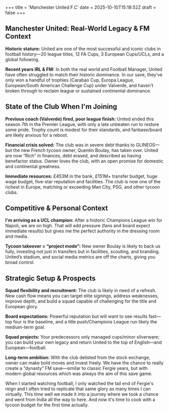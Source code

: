 +++
title = 'Manchester United F.C'
date = 2025-10-10T15:18:52Z
draft = false
+++

## Manchester United: Real-World Legacy & FM Context

**Historic stature:** United are one of the most successful and iconic clubs in football history—20 league titles, 12 FA Cups, 3 European Cups/UCLs, and a global following.

**Recent years IRL & FM:** In both the real world and Football Manager, United have often struggled to match their historic dominance. In our save, they’ve only won a handful of trophies (Carabao Cup, Europa League, European/South American Challenge Cup) under Valverde, and haven’t broken through to reclaim league or sustained continental dominance.

## State of the Club When I'm Joining

**Previous coach (Valverde) fired, poor league finish:** United ended this season 7th in the Premier League, with only a late unbeaten run to restore some pride. Trophy count is modest for their standards, and fanbase/board are likely anxious for a reboot.

**Financial crisis solved:** The club was in severe debt thanks to GLINEOS—but the new French tycoon owner, Quentin Boulay, has taken over. United are now “Rich” in finances, debt erased, and described as having benefactor status. Owner loves the club, with an open promise for domestic and continental greatness.

**Immediate resources:** £453M in the bank, £151M+ transfer budget, huge wage budget, five-star reputation and facilities. The club is now one of the richest in Europe, matching or exceeding Man City, PSG, and other tycoon clubs.

## Competitive & Personal Context

**I'm arriving as a UCL champion:** After a historic Champions League win for Napoli, we are on high. That will add pressure (fans and board expect immediate results) but gives me the perfect authority in the dressing room and media.

**Tycoon takeover = “project mode”:** New owner Boulay is likely to back us fully, investing not just in transfers but in facilities, scouting, and branding. United’s stadium, and social media metrics are off the charts, giving you broad control.

## Strategic Setup & Prospects

**Squad flexibility and recruitment:** The club is likely in need of a refresh. New cash flow means you can target elite signings, address weaknesses, improve depth, and build a squad capable of challenging for the title and European glory.

**Board expectations:** Powerful reputation but will want to see results fast—top four is the baseline, and a title push/Champions League run likely the medium-term goal.

**Squad projects:** Your predecessors only managed cups/minor silverware; you can build your own legacy and return United to the top of English—and European—football.

**Long-term ambition:** With the club delisted from the stock exchange, owner can make bold moves and invest freely. We have the chance to really create a “dynasty” FM save—similar to classic Fergie years, but with modern global resources which was always the aim of this save game.

When I started watching football, I only watched the tail end of Fergie's reign and I often tried to replicate that same glory as many times I can virtually. This time well we made it into a journey where we took a chance and went from India all the way to here. And now it's time to cook with a tycoon budget for the first time actually.
